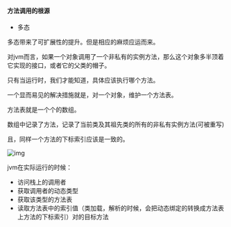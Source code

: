 #### 方法调用的根源

- 多态



多态带来了可扩展性的提升。但是相应的麻烦应运而来。

对jvm而言，如果一个对象调用了一个非私有的实例方法，那么这个对象多半顶着它实现的接口，或者它的父类的帽子。

只有当运行时，我们才能知道，具体应该执行哪个方法。

一个显而易见的解决措施就是，对一个对象，维护一个方法表。

方法表就是一个个的数组。

数组中记录了方法，记录了当前类及其祖先类的所有的非私有实例方法(可被重写)

且，同样一个方法的下标索引应该是一致的。

![img](https://static001.geekbang.org/resource/image/f1/c3/f1ff9dcb297a458981bd1d189a5b04c3.png)

jvm在实际运行的时候：

- 访问栈上的调用者
- 获取调用者的动态类型
- 获取该类型的方法表
- 读取方法表中的索引值（类加载，解析的时候，会把动态绑定的转换成方法表上方法的下标索引）对的目标方法




